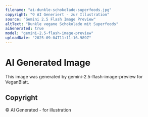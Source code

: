 ```yaml
---
filename: "ai-dunkle-schokolade-superfoods.jpg"
copyright: "© AI Generiert - zur Illustration"
source: "Gemini 2.5 Flash Image Preview"
altText: "Dunkle vegane Schokolade mit Superfoods"
aiGenerated: true
model: "gemini-2.5-flash-image-preview"
uploadDate: "2025-09-04T11:11:16.989Z"
---
```


# AI Generated Image

This image was generated by gemini-2.5-flash-image-preview for VeganBlatt.

## Copyright
© AI Generated - for illustration
